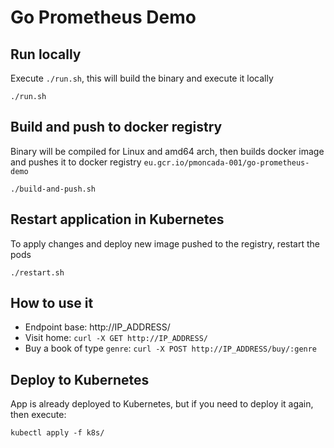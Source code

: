 # Go Prometheus Demo

## Run locally
Execute `./run.sh`, this will build the binary and execute it locally

```
./run.sh
```

## Build and push to docker registry
Binary will be compiled for Linux and amd64 arch, then builds docker image and pushes it to docker registry `eu.gcr.io/pmoncada-001/go-prometheus-demo`
```
./build-and-push.sh
```

## Restart application in Kubernetes
To apply changes and deploy new image pushed to the registry, restart the pods
```
./restart.sh
```

## How to use it

- Endpoint base: http://IP_ADDRESS/
- Visit home: `curl -X GET http://IP_ADDRESS/`
- Buy a book of type `genre`: `curl -X POST http://IP_ADDRESS/buy/:genre`

## Deploy to Kubernetes
App is already deployed to Kubernetes, but if you need to deploy it again, then execute:
```
kubectl apply -f k8s/
```